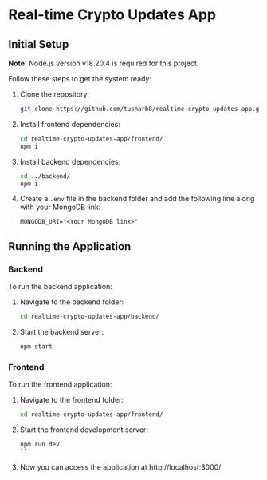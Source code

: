 # Real-time Crypto Updates App

## Initial Setup

**Note:** Node.js version v18.20.4 is required for this project.

Follow these steps to get the system ready:

1. Clone the repository:
    ```bash
    git clone https://github.com/tusharb8/realtime-crypto-updates-app.git
    ```

2. Install frontend dependencies:
    ```bash
    cd realtime-crypto-updates-app/frontend/
    npm i
    ```

3. Install backend dependencies:
    ```bash
    cd ../backend/
    npm i
    ```

4. Create a `.env` file in the backend folder and add the following line along with your MongoDB link:
    ```env
    MONGODB_URI="<Your MongoDB link>"
    ```

## Running the Application

### Backend

To run the backend application:

1. Navigate to the backend folder:
    ```bash
    cd realtime-crypto-updates-app/backend/
    ```

2. Start the backend server:
    ```bash
    npm start
    ```

### Frontend

To run the frontend application:

1. Navigate to the frontend folder:
    ```bash
    cd realtime-crypto-updates-app/frontend/
    ```

2. Start the frontend development server:
    ```bash
    npm run dev
    ``
3. Now you can access the application at http://localhost:3000/
